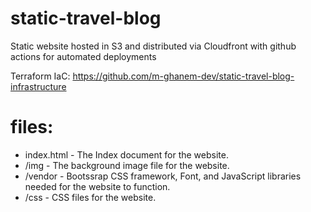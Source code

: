 # static-travel-blog
Static website hosted in S3 and distributed via Cloudfront with github actions for automated deployments

Terraform IaC: https://github.com/m-ghanem-dev/static-travel-blog-infrastructure

# files:
- index.html - The Index document for the website.
- /img - The background image file for the website.
- /vendor - Bootssrap CSS framework, Font, and JavaScript libraries needed for the website to function.
- /css - CSS files for the website.
